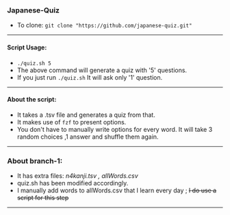 ### Japanese-Quiz

- To clone: `git clone "https://github.com/japanese-quiz.git"`

---

#### Script Usage:

- `./quiz.sh 5` 
- The above command will generate a quiz with '5' questions.
- If you just run `./quiz.sh` It will ask only '1' question.

---

#### About the script:
- It takes a .tsv file and generates a quiz from that.
- It makes use of `fzf` to present options.
- You don't have to manually write options for every word. It will take 3 random choices ,1 answer and shuffle them again.

---

### About branch-1:
- It has extra files: *n4kanji.tsv , allWords.csv*
- quiz.sh has been modified accordingly.
- I manually add words to allWords.csv that I learn every day ; ~~I do use a script for this step~~

---

